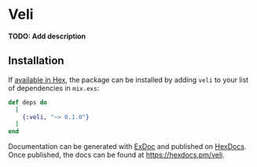 # Veli

**TODO: Add description**

## Installation

If [available in Hex](https://hex.pm/docs/publish), the package can be installed
by adding `veli` to your list of dependencies in `mix.exs`:

```elixir
def deps do
  [
    {:veli, "~> 0.1.0"}
  ]
end
```

Documentation can be generated with [ExDoc](https://github.com/elixir-lang/ex_doc)
and published on [HexDocs](https://hexdocs.pm). Once published, the docs can
be found at <https://hexdocs.pm/veli>.

